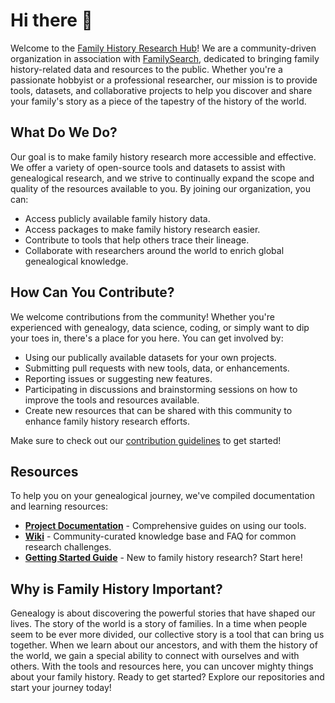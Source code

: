 # Hi there 👋

Welcome to the [Family History Research Hub](https://github.com/family-search-public-resources)! We are a community-driven organization in association with [FamilySearch](https://www.familysearch.org), dedicated to bringing family history-related data and resources to the public. Whether you're a passionate hobbyist or a professional researcher, our mission is to provide tools, datasets, and collaborative projects to help you discover and share your family's story as a piece of the tapestry of the history of the world.

## What Do We Do?

Our goal is to make family history research more accessible and effective. We offer a variety of open-source tools and datasets to assist with genealogical research, and we strive to continually expand the scope and quality of the resources available to you. By joining our organization, you can:

- Access publicly available family history data.
- Access packages to make family history research easier.
- Contribute to tools that help others trace their lineage.
- Collaborate with researchers around the world to enrich global genealogical knowledge.

## How Can You Contribute?

We welcome contributions from the community! Whether you're experienced with genealogy, data science, coding, or simply want to dip your toes in, there's a place for you here. You can get involved by:

- Using our publically available datasets for your own projects.
- Submitting pull requests with new tools, data, or enhancements.
- Reporting issues or suggesting new features.
- Participating in discussions and brainstorming sessions on how to improve the tools and resources available.
- Create new resources that can be shared with this community to enhance family history research efforts.

Make sure to check out our [contribution guidelines](https://github.com/family-history-research/.github/blob/main/CONTRIBUTING.md) to get started!

## Resources

To help you on your genealogical journey, we've compiled documentation and learning resources:

- **[Project Documentation](https://github.com/family-history-research/docs)** - Comprehensive guides on using our tools.
- **[Wiki](https://github.com/family-history-research/wiki)** - Community-curated knowledge base and FAQ for common research challenges.
- **[Getting Started Guide](https://github.com/family-search-public-resources/getting-started)** - New to family history research? Start here!

## Why is Family History Important?

Genealogy is about discovering the powerful stories that have shaped our lives. The story of the world is a story of families. In a time when people seem to be ever more divided, our collective story is a tool that can bring us together. When we learn about our ancestors, and with them the history of the world, we gain a special ability to connect with ourselves and with others. With the tools and resources here, you can uncover mighty things about your family history. Ready to get started? Explore our repositories and start your journey today!
